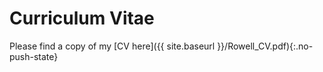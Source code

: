 # Curriculum Vitae

Please find a copy of my [CV here]({{ site.baseurl }}/Rowell_CV.pdf){:.no-push-state}

